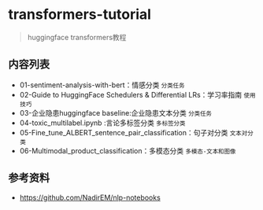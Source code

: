 # transformers-tutorial

> huggingface transformers教程

## 内容列表	

- 01-sentiment-analysis-with-bert：情感分类 `分类任务`
- 02-Guide to HuggingFace Schedulers & Differential LRs：学习率指南 `使用技巧`
- 03-企业隐患huggingface baseline:企业隐患文本分类 `分类任务`
- 04-toxic_multilabel.ipynb :言论多标签分类 `多标签分类`
- 05-Fine_tune_ALBERT_sentence_pair_classification：句子对分类 `文本对分类`
- 06-Multimodal_product_classification：多模态分类 `多模态-文本和图像`

## 参考资料

- https://github.com/NadirEM/nlp-notebooks